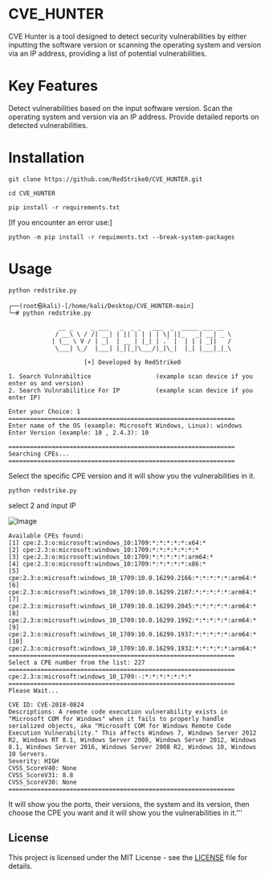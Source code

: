 # CVE_HUNTER

CVE Hunter is a tool designed to detect security vulnerabilities by either inputting the software version or scanning the operating system and version via an IP address, providing a list of potential vulnerabilities.

# Key Features
Detect vulnerabilities based on the input software version.
Scan the operating system and version via an IP address.
Provide detailed reports on detected vulnerabilities.

# Installation
`git clone https://github.com/RedStrike0/CVE_HUNTER.git`                                                                                                                                                                                                    


`cd CVE_HUNTER`  



`pip install -r requirements.txt`

[If you encounter an error use:]

`python -m pip install -r requiments.txt --break-system-packages`

                                                                                          



# Usage
`python redstrike.py`



```
┌──(root㉿kali)-[/home/kali/Desktop/CVE_HUNTER-main]
└─# python redstrike.py

              __ _     _ ___   _  _ _   ___  _  _____ ___ __
             / __\ \ / /| __| | || | | | | \| ||_   _| __| _ \  
            | (__ \ V / | _|  | __ | |_| | .` |  | | | _||   /  
             \___| \_/  |___| |_||_|\___/|_|\_|  |_| |___|_|_\        
                                           
                     [+] Developed by RedStrike0                      

1. Search Vulnrabiltice                  (example scan device if you enter os and version)
2. Search Vulnrabilitice For IP          (example scan device if you enter IP)                           
                                                                                                         
Enter your Choice: 1                                                                 
===============================================================                      
Enter name of the OS (example: Microsoft Windows, Linux): windows                    
Enter Version (example: 10 , 2.4.3): 10                                              
                                                           
===============================================================                      
Searching CPEs...                                                                    
===============================================================     
```


Select the specific CPE version and it will show you the vulnerabilities in it.


`python redstrike.py`


select 2 and input IP 








![Image](https://github.com/user-attachments/assets/9f429a93-4511-4ae4-b366-36e44d4c9935)













```
Available CPEs found:
[1] cpe:2.3:o:microsoft:windows_10:1709:*:*:*:*:*:x64:*
[2] cpe:2.3:o:microsoft:windows_10:1709:*:*:*:*:*:*:*
[3] cpe:2.3:o:microsoft:windows_10:1709:*:*:*:*:*:arm64:*
[4] cpe:2.3:o:microsoft:windows_10:1709:*:*:*:*:*:x86:*
[5] cpe:2.3:o:microsoft:windows_10_1709:10.0.16299.2166:*:*:*:*:*:arm64:*
[6] cpe:2.3:o:microsoft:windows_10_1709:10.0.16299.2107:*:*:*:*:*:arm64:*
[7] cpe:2.3:o:microsoft:windows_10_1709:10.0.16299.2045:*:*:*:*:*:arm64:*
[8] cpe:2.3:o:microsoft:windows_10_1709:10.0.16299.1992:*:*:*:*:*:arm64:*
[9] cpe:2.3:o:microsoft:windows_10_1709:10.0.16299.1937:*:*:*:*:*:arm64:*
[10] cpe:2.3:o:microsoft:windows_10_1709:10.0.16299.1932:*:*:*:*:*:arm64:*
===============================================================
Select a CPE number from the list: 227
===============================================================
cpe:2.3:o:microsoft:windows_10_1709:-:*:*:*:*:*:*:*
===============================================================
Please Wait...

CVE ID: CVE-2018-0824
Descriptions: A remote code execution vulnerability exists in "Microsoft COM for Windows" when it fails to properly handle serialized objects, aka "Microsoft COM for Windows Remote Code Execution Vulnerability." This affects Windows 7, Windows Server 2012 R2, Windows RT 8.1, Windows Server 2008, Windows Server 2012, Windows 8.1, Windows Server 2016, Windows Server 2008 R2, Windows 10, Windows 10 Servers.
Severity: HIGH
CVSS_ScoreV40: None
CVSS_ScoreV31: 8.8
CVSS_ScoreV30: None
===============================================================
```


It will show you the ports, their versions, the system and its version, then choose the CPE you want and it will show you the vulnerabilities in it.'''


## License
This project is licensed under the MIT License - see the [LICENSE](LICENSE) file for details.
